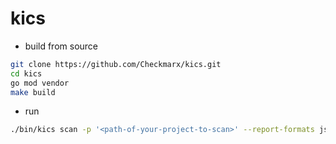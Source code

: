 # kics

- build from source

```sh
git clone https://github.com/Checkmarx/kics.git
cd kics
go mod vendor
make build
```

- run

```sh
./bin/kics scan -p '<path-of-your-project-to-scan>' --report-formats json -o ./results
```
